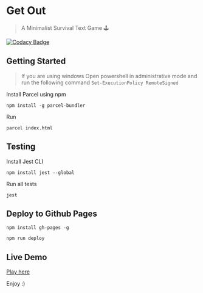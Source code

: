 # Get Out

> A Minimalist Survival Text Game 🕹️

[![Codacy Badge](https://api.codacy.com/project/badge/Grade/eaf4ecfa16f94e68be398f82f2e4a5e0)](https://www.codacy.com/manual/andrendarcie/get-out-game?utm_source=github.com&amp;utm_medium=referral&amp;utm_content=andredarcie/get-out-game&amp;utm_campaign=Badge_Grade)

## Getting Started

> If you are using windows
> Open powershell in administrative mode and run the following command
> `Set-ExecutionPolicy RemoteSigned`

Install Parcel using npm
```
npm install -g parcel-bundler
```

Run
```
parcel index.html
```

## Testing

Install Jest CLI
```
npm install jest --global
```

Run all tests
```
jest
```

## Deploy to Github Pages

```
npm install gh-pages -g
```

```
npm run deploy
```

## Live Demo

[Play here](https://andredarcie.github.io/get-out-game/)

Enjoy :)
